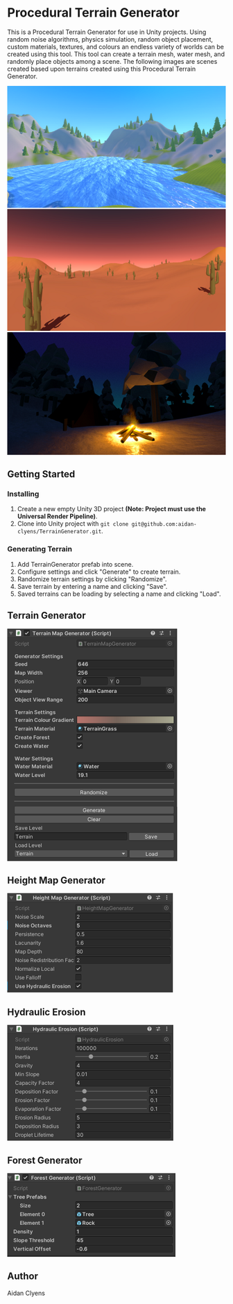 # Procedural Terrain Generator
This is a Procedural Terrain Generator for use in Unity projects. Using random noise algorithms, physics simulation, random object placement, custom materials, textures, and colours an endless variety of worlds can be created using this tool. This tool can create a terrain mesh, water mesh, and randomly place objects among a scene. The following images are scenes created based upon terrains created using this Procedural Terrain Generator.

![](Images/forest.png)
![](Images/desert.png)
![](Images/campfire.png)

## Getting Started
### Installing
1. Create a new empty Unity 3D project **(Note: Project must use the Universal Render Pipeline)**.
2. Clone into Unity project with `git clone git@github.com:aidan-clyens/TerrainGenerator.git`.

### Generating Terrain
1. Add TerrainGenerator prefab into scene.
2. Configure settings and click "Generate" to create terrain.
3. Randomize terrain settings by clicking "Randomize".
4. Save terrain by entering a name and clicking "Save".
5. Saved terrains can be loading by selecting a name and clicking "Load".

## Terrain Generator
![](Images/TerrainGeneratorSettings.png)

## Height Map Generator
![](Images/HeightMapGeneratorSettings.png)

## Hydraulic Erosion
![](Images/HydraulicErosionSettings.PNG)

## Forest Generator
![](Images/ForestGeneratorSettings.png)


## Author
Aidan Clyens
